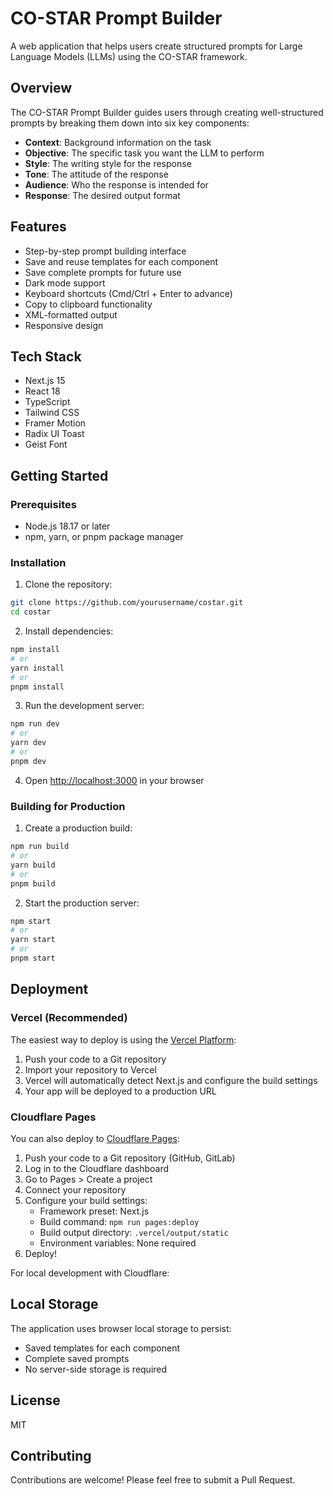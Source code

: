 # CO-STAR Prompt Builder

A web application that helps users create structured prompts for Large Language Models (LLMs) using the CO-STAR framework.

## Overview

The CO-STAR Prompt Builder guides users through creating well-structured prompts by breaking them down into six key components:

- **Context**: Background information on the task
- **Objective**: The specific task you want the LLM to perform
- **Style**: The writing style for the response
- **Tone**: The attitude of the response
- **Audience**: Who the response is intended for
- **Response**: The desired output format

## Features

- Step-by-step prompt building interface
- Save and reuse templates for each component
- Save complete prompts for future use
- Dark mode support
- Keyboard shortcuts (Cmd/Ctrl + Enter to advance)
- Copy to clipboard functionality
- XML-formatted output
- Responsive design

## Tech Stack

- Next.js 15
- React 18
- TypeScript
- Tailwind CSS
- Framer Motion
- Radix UI Toast
- Geist Font

## Getting Started

### Prerequisites

- Node.js 18.17 or later
- npm, yarn, or pnpm package manager

### Installation

1. Clone the repository:
```bash
git clone https://github.com/yourusername/costar.git
cd costar
```

2. Install dependencies:
```bash
npm install
# or
yarn install
# or
pnpm install
```

3. Run the development server:
```bash
npm run dev
# or
yarn dev
# or
pnpm dev
```

4. Open [http://localhost:3000](http://localhost:3000) in your browser

### Building for Production

1. Create a production build:
```bash
npm run build
# or
yarn build
# or
pnpm build
```

2. Start the production server:
```bash
npm start
# or
yarn start
# or
pnpm start
```

## Deployment

### Vercel (Recommended)
The easiest way to deploy is using the [Vercel Platform](https://vercel.com):

1. Push your code to a Git repository
2. Import your repository to Vercel
3. Vercel will automatically detect Next.js and configure the build settings
4. Your app will be deployed to a production URL

### Cloudflare Pages
You can also deploy to [Cloudflare Pages](https://pages.cloudflare.com):

1. Push your code to a Git repository (GitHub, GitLab)
2. Log in to the Cloudflare dashboard
3. Go to Pages > Create a project
4. Connect your repository
5. Configure your build settings:
   - Framework preset: Next.js
   - Build command: `npm run pages:deploy`
   - Build output directory: `.vercel/output/static`
   - Environment variables: None required
6. Deploy!

For local development with Cloudflare:

## Local Storage

The application uses browser local storage to persist:
- Saved templates for each component
- Complete saved prompts
- No server-side storage is required

## License

MIT

## Contributing

Contributions are welcome! Please feel free to submit a Pull Request.